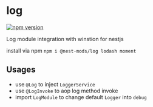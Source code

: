 # log
[![npm version](https://badge.fury.io/js/%40nest-mods%2Flog.svg)](https://badge.fury.io/js/%40nest-mods%2Flog)

Log module integration with winstion for nestjs

install via npm `npm i @nest-mods/log lodash moment`

## Usages
- use `@Log` to inject `LoggerService`
- use `@LogInvoke` to aop log method invoke
- import `LogModule` to change default `Logger` into `debug`
